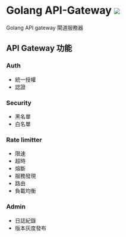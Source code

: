 # Golang API-Gateway  ![](https://img.shields.io/badge/license-GPL3.0-blue.svg)


Golang API gateway 閘道服務器

## API Gateway 功能
### Auth
* 統一授權
* 認證

### Security
* 黑名單
* 白名單

### Rate limitter
* 限速
* 超時
* 熔斷
* 服務發現
* 路由
* 負載均衡 

### Admin
* 日誌紀錄
* 版本灰度發布

 